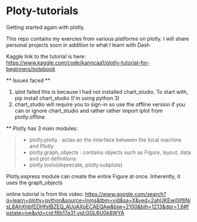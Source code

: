 # Ploty-tutorials
Getting started again with plotly. 

This repo contains my exercies from various platforms on plotly. I will share personal projects soon in addition to what I learn with Dash

Kaggle link to the tutorial is here: https://www.kaggle.com/code/kanncaa1/plotly-tutorial-for-beginners/notebook

** Issues faced **
1. iplot failed this is because I had not installed chart_studio. To start with, pip install chart_studio (I'm using python 3)
2. chart_studio will require you to sign-in so use the offline version if you can or ignore chart_studio and rather rather import iplot from plotly.offline

** Plotly has 3 main modules:
>* plotly.plotly : actas an the interface between the local machine and Plotly
>* plotly.graph_objects : contains objects such as Figure, layout, data and plot definitions
>* plotly.tools(deprecate, plotly.subplots)

Plotly.express module can create the entire Figure at once. Inherently, it uses the graph_objects

online tutorial is from this video: https://www.google.com/search?q=learn+plotly+python&source=lnms&tbm=vid&sa=X&ved=2ahUKEwj0if6NisL8AhXhbfEDHfstBZEQ_AUoAXoECAEQAw&biw=2100&bih=1213&dpr=1.6#fpstate=ive&vld=cid:f8b17a31,vid:GGL6U0k8WYA